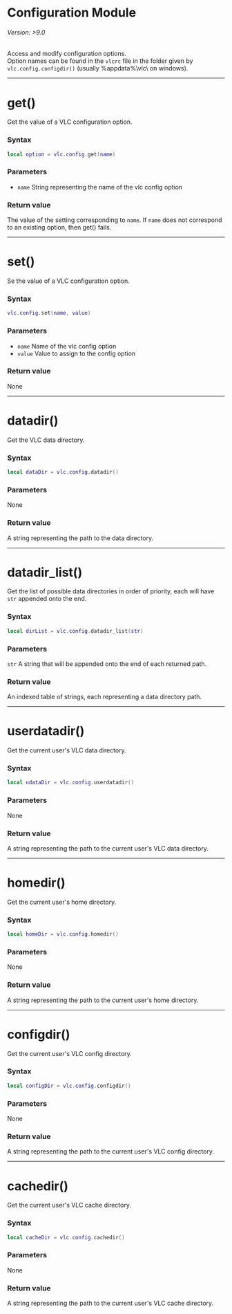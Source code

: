 # Configuration Module

<h6 class="vld-version">Version: &#62;9.0</h6>

Access and modify configuration options.  
Option names can be found in the `vlcrc` file in the folder given by `vlc.config.configdir()` (usually %appdata%\vlc\ on windows).

----
# get()
Get the value of a VLC configuration option.
### Syntax
```lua
local option = vlc.config.get(name)
```
### Parameters
- `name` String representing the name of the vlc config option

### Return value
The value of the setting corresponding to `name`. If `name` does not correspond to an existing option, then get() fails.

----
# set()
Se the value of a VLC configuration option.
### Syntax
```lua
vlc.config.set(name, value)
```
### Parameters
- `name` Name of the vlc config option
- `value` Value to assign to the config option

### Return value
None

----
# datadir()
Get the VLC data directory.
### Syntax
```lua
local dataDir = vlc.config.datadir()
```
### Parameters
None

### Return value
A string representing the path to the data directory.

----
# datadir_list()
Get the list of possible data directories in order of priority, each will have `str` appended onto the end.
### Syntax
```lua
local dirList = vlc.config.datadir_list(str)
```
### Parameters
`str` A string that will be appended onto the end of each returned path.

### Return value
An indexed table of strings, each representing a data directory path.

----
# userdatadir()
Get the current user's VLC data directory.
### Syntax
```lua
local udataDir = vlc.config.userdatadir()
```
### Parameters
None

### Return value
A string representing the path to the current user's VLC data directory.

----
# homedir()
Get the current user's home directory.
### Syntax
```lua
local homeDir = vlc.config.homedir()
```
### Parameters
None

### Return value
A string representing the path to the current user's home directory.

----
# configdir()
Get the current user's VLC config directory.
### Syntax
```lua
local configDir = vlc.config.configdir()
```
### Parameters
None

### Return value
A string representing the path to the current user's VLC config directory.

----
# cachedir()
Get the current user's VLC cache directory.
### Syntax
```lua
local cacheDir = vlc.config.cachedir()
```
### Parameters
None

### Return value
A string representing the path to the current user's VLC cache directory.
